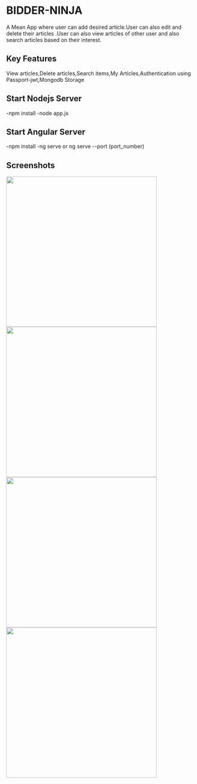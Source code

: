 # BIDDER-NINJA
A Mean App where user can add desired article.User can also edit and delete their articles .User can also view articles of other user and also search articles based on their interest.

## Key Features
View articles,Delete articles,Search items,My Articles,Authentication using Passport-jwt,Mongodb Storage

## Start Nodejs Server
-npm install 
-node app.js

## Start Angular Server
-npm install
-ng serve or ng serve --port (port_number)

## Screenshots
<img src="https://user-images.githubusercontent.com/27223544/34773702-a728227e-f632-11e7-8a70-2004cc8e4e48.png" width=400><img src="https://user-images.githubusercontent.com/27223544/34773727-c244f870-f632-11e7-96e0-7bd7c8daea57.png" width =400>
<br>
<img src="https://user-images.githubusercontent.com/27223544/34773804-fae26f82-f632-11e7-98bf-377ae2b92edf.png" width=400><img src="https://user-images.githubusercontent.com/27223544/34773767-df3e1286-f632-11e7-9a0b-55bc1a2e4555.png" width =400>
<br>
